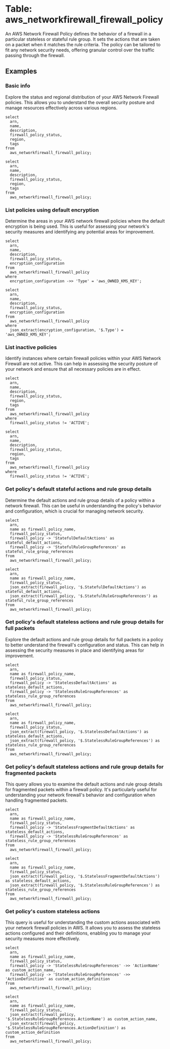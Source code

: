 # Table: aws_networkfirewall_firewall_policy

An AWS Network Firewall Policy defines the behavior of a firewall in a particular stateless or stateful rule group. It sets the actions that are taken on a packet when it matches the rule criteria. The policy can be tailored to fit any network security needs, offering granular control over the traffic passing through the firewall.


## Examples

### Basic info
Explore the status and regional distribution of your AWS Network Firewall policies. This allows you to understand the overall security posture and manage resources effectively across various regions.

```sql+postgres
select
  arn,
  name,
  description,
  firewall_policy_status,
  region,
  tags
from
  aws_networkfirewall_firewall_policy;
```

```sql+sqlite
select
  arn,
  name,
  description,
  firewall_policy_status,
  region,
  tags
from
  aws_networkfirewall_firewall_policy;
```

### List policies using default encryption
Determine the areas in your AWS network firewall policies where the default encryption is being used. This is useful for assessing your network's security measures and identifying any potential areas for improvement.

```sql+postgres
select
  arn,
  name,
  description,
  firewall_policy_status,
  encryption_configuration
from
  aws_networkfirewall_firewall_policy
where 
  encryption_configuration ->> 'Type' = 'aws_OWNED_KMS_KEY';
```

```sql+sqlite
select
  arn,
  name,
  description,
  firewall_policy_status,
  encryption_configuration
from
  aws_networkfirewall_firewall_policy
where 
  json_extract(encryption_configuration, '$.Type') = 'aws_OWNED_KMS_KEY';
```

### List inactive policies
Identify instances where certain firewall policies within your AWS Network Firewall are not active. This can help in assessing the security posture of your network and ensure that all necessary policies are in effect.

```sql+postgres
select
  arn,
  name,
  description,
  firewall_policy_status,
  region,
  tags
from
  aws_networkfirewall_firewall_policy
where
  firewall_policy_status != 'ACTIVE';
```

```sql+sqlite
select
  arn,
  name,
  description,
  firewall_policy_status,
  region,
  tags
from
  aws_networkfirewall_firewall_policy
where
  firewall_policy_status != 'ACTIVE';
```

### Get policy's default stateful actions and rule group details
Determine the default actions and rule group details of a policy within a network firewall. This can be useful in understanding the policy's behavior and configuration, which is crucial for managing network security.

```sql+postgres
select
  arn,
  name as firewall_policy_name,
  firewall_policy_status,
  firewall_policy -> 'StatefulDefaultActions' as stateful_default_actions,
  firewall_policy -> 'StatefulRuleGroupReferences' as stateful_rule_group_references
from
  aws_networkfirewall_firewall_policy;
```

```sql+sqlite
select
  arn,
  name as firewall_policy_name,
  firewall_policy_status,
  json_extract(firewall_policy, '$.StatefulDefaultActions') as stateful_default_actions,
  json_extract(firewall_policy, '$.StatefulRuleGroupReferences') as stateful_rule_group_references
from
  aws_networkfirewall_firewall_policy;
```

### Get policy's default stateless actions and rule group details for full packets
Explore the default actions and rule group details for full packets in a policy to better understand the firewall's configuration and status. This can help in assessing the security measures in place and identifying areas for improvement.

```sql+postgres
select
  arn,
  name as firewall_policy_name,
  firewall_policy_status,
  firewall_policy -> 'StatelessDefaultActions' as stateless_default_actions,
  firewall_policy -> 'StatelessRuleGroupReferences' as stateless_rule_group_references
from
  aws_networkfirewall_firewall_policy;
```

```sql+sqlite
select
  arn,
  name as firewall_policy_name,
  firewall_policy_status,
  json_extract(firewall_policy, '$.StatelessDefaultActions') as stateless_default_actions,
  json_extract(firewall_policy, '$.StatelessRuleGroupReferences') as stateless_rule_group_references
from
  aws_networkfirewall_firewall_policy;
```

### Get policy's default stateless actions and rule group details for fragmented packets
This query allows you to examine the default actions and rule group details for fragmented packets within a firewall policy. It's particularly useful for understanding your network firewall's behavior and configuration when handling fragmented packets.

```sql+postgres
select
  arn,
  name as firewall_policy_name,
  firewall_policy_status,
  firewall_policy -> 'StatelessFragmentDefaultActions' as stateless_default_actions,
  firewall_policy -> 'StatelessRuleGroupReferences' as stateless_rule_group_references
from
  aws_networkfirewall_firewall_policy;
```

```sql+sqlite
select
  arn,
  name as firewall_policy_name,
  firewall_policy_status,
  json_extract(firewall_policy, '$.StatelessFragmentDefaultActions') as stateless_default_actions,
  json_extract(firewall_policy, '$.StatelessRuleGroupReferences') as stateless_rule_group_references
from
  aws_networkfirewall_firewall_policy;
```

### Get policy's custom stateless actions
This query is useful for understanding the custom actions associated with your network firewall policies in AWS. It allows you to assess the stateless actions configured and their definitions, enabling you to manage your security measures more effectively.

```sql+postgres
select
  arn,
  name as firewall_policy_name,
  firewall_policy_status,
  firewall_policy -> 'StatelessRuleGroupReferences' ->> 'ActionName' as custom_action_name,
  firewall_policy -> 'StatelessRuleGroupReferences' ->> 'ActionDefinition' as custom_action_definition
from
  aws_networkfirewall_firewall_policy;
```

```sql+sqlite
select
  arn,
  name as firewall_policy_name,
  firewall_policy_status,
  json_extract(firewall_policy, '$.StatelessRuleGroupReferences.ActionName') as custom_action_name,
  json_extract(firewall_policy, '$.StatelessRuleGroupReferences.ActionDefinition') as custom_action_definition
from
  aws_networkfirewall_firewall_policy;
```